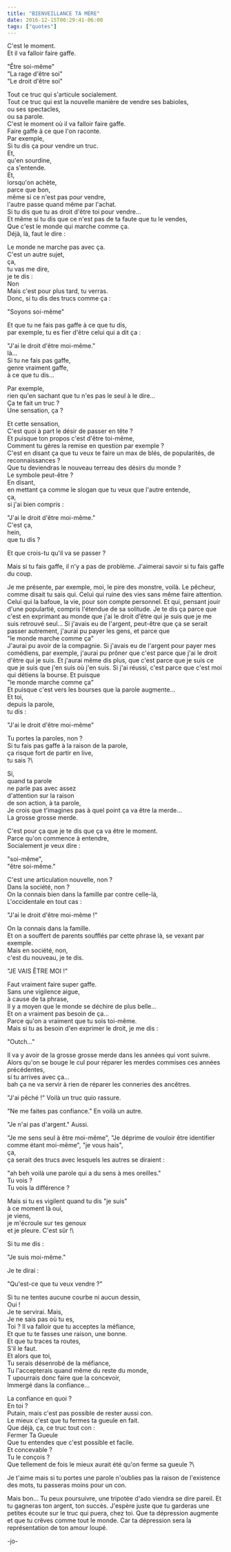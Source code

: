 ```yaml
---
title: "BIENVEILLANCE TA MÈRE"
date: 2016-12-15T00:29:41-06:00
tags: ["quotes"]
---
```




C'est le moment.\
Et il va falloir faire gaffe.

"Être soi-même"\
"La rage d'être soi"\
"Le droit d'être soi"

Tout ce truc qui s'articule socialement.\
Tout ce truc qui est la nouvelle manière de vendre ses babioles,\
ou ses spectacles,\
ou sa parole.\
C'est le moment où il va falloir faire gaffe.\
Faire gaffe à ce que l'on raconte.\
Par exemple,\
Si tu dis ça pour vendre un truc.\
Et,\
qu'en sourdine,\
ça s'entende.\
Et,\
lorsqu'on achète,\
parce que bon,\
même si ce n'est pas pour vendre,\
l'autre passe quand même par l'achat.\
Si tu dis que tu as droit d'être toi pour vendre...\
Et même si tu dis que ce n'est pas de ta faute que tu le vendes,\
Que c'est le monde qui marche comme ça.\
Déjà, là, faut le dire :

Le monde ne marche pas avec ça.\
C'est un autre sujet,\
ça,\
tu vas me dire,\
je te dis :\
Non\
Mais c'est pour plus tard, tu verras.\
Donc, si tu dis des trucs comme ça :

"Soyons soi-même"

Et que tu ne fais pas gaffe à ce que tu dis,\
par exemple, tu es fier d'être celui qui a dit ça :

"J'ai le droit d'être moi-même."\
là...\
Si tu ne fais pas gaffe,\
genre vraiment gaffe,\
à ce que tu dis...

Par exemple,\
rien qu'en sachant que tu n'es pas le seul à le dire...\
Ça te fait un truc ?\
Une sensation, ça ?

Et cette sensation,\
C'est quoi à part le désir de passer en tête ?\
Et puisque ton propos c'est d'être toi-même,\
Comment tu gères la remise en question par exemple ?\
C'est en disant ça que tu veux te faire un max de blés, de popularités, de reconnaissances ?\
Que tu deviendras le nouveau terreau des désirs du monde ?\
Le symbole peut-être ?\
En disant,\
en mettant ça comme le slogan que tu veux que l'autre entende,\
ça,\
si j'ai bien compris :

"J'ai le droit d'être moi-même."\
C'est ça,\
hein,\
que tu dis ?

Et que crois-tu qu'il va se passer ?

Mais si tu fais gaffe, il n'y a pas de problème. J'aimerai savoir si tu fais gaffe du coup.

Je me présente, par exemple, moi, le pire des monstre, voilà. Le pêcheur, comme disait tu sais qui. Celui qui ruine des vies sans même faire attention. Celui qui la bafoue, la vie, pour son compte personnel. Et qui, pensant jouir d'une populartié, compris l'étendue de sa solitude. Je te dis ça parce que c'est en exprimant au monde que j'ai le droit d'être qui je suis que je me suis retrouvé seul... Si j'avais eu de l'argent, peut-être que ça se serait passer autrement, j'aurai pu payer les gens, et parce que\
"le monde marche comme ça"\
J'aurai pu avoir de la compagnie. Si j'avais eu de l'argent pour payer mes comédiens, par exemple, j'aurai pu prôner que c'est parce que j'ai le droit d'être qui je suis. Et j'aurai même dis plus, que c'est parce que je suis ce que je suis que j'en suis où j'en suis. Si j'ai réussi, c'est parce que c'est moi qui détiens la bourse. Et puisque\
"le monde marche comme ça"\
Et puisque c'est vers les bourses que la parole augmente...\
Et toi,\
depuis la parole,\
tu dis :

"J'ai le droit d'être moi-même"

Tu portes la paroles, non ?\
Si tu fais pas gaffe à la raison de la parole,\
ça risque fort de partir en live,\
tu sais ?\

Si,\
quand ta parole\
ne parle pas avec assez\
d'attention sur la raison\
de son action, à ta parole,\
Je crois que t'imagines pas à quel point ça va être la merde...\
La grosse grosse merde.

C'est pour ça que je te dis que ça va être le moment.\
Parce qu'on commence à entendre,\
Socialement je veux dire :

"soi-même",\
"être soi-même."

C'est une articulation nouvelle, non ?\
Dans la société, non ?\
On la connais bien dans la famille par contre celle-là,\
L'occidentale en tout cas : 

"J'ai le droit d'être moi-même !"

On la connais dans la famille.\
Et on a souffert de parents soufflés par cette phrase là, se vexant par exemple.\
Mais en société, non,\
c'est du nouveau, je te dis.

"JE VAIS ÊTRE MOI !"

Faut vraiment faire super gaffe.\
Sans une vigilence aigue,\
à cause de ta phrase,\
Il y a moyen que le monde se déchire de plus belle...\
Et on a vraiment pas besoin de ça...\
Parce qu'on a vraiment que tu sois toi-même.\
Mais si tu as besoin d'en exprimer le droit, je me dis :

"Outch..."

Il va y avoir de la grosse grosse merde dans les années qui vont suivre.\
Alors qu'on se bouge le cul pour réparer les merdes commises ces années précédentes,\
si tu arrives avec ça...\
bah ça ne va servir à rien de réparer les conneries des ancêtres.

"J'ai pêché !" Voilà un truc quio rassure.

"Ne me faites pas confiance." En voilà un autre.

"Je n'ai pas d'argent." Aussi.

"Je me sens seul à être moi-même", "Je déprime de vouloir être identifier comme étant moi-même", "je vous hais",\
ça,\
ça serait des trucs avec lesquels les autres se diraient :

"ah beh voilà une parole qui a du sens à mes oreilles."\
Tu vois ?\
Tu vois la différence ?

Mais si tu es vigilent quand tu dis "je suis"\
à ce moment là oui,\
je viens,\
je m'écroule sur tes genoux\
et je pleure. C'est sûr !\

Si tu me dis :

"Je suis moi-même."

Je te dirai :

"Qu'est-ce que tu veux vendre ?"

Si tu ne tentes aucune courbe ni aucun dessin,\
Oui !\
Je te servirai.
Mais,\
Je ne sais pas où tu es,\
Toi ?
Il va falloir que tu acceptes la méfiance,\
Et que tu te fasses une raison, une bonne.\
Et que tu traces ta routes,\
S'il le faut.\
Et alors que toi,\
Tu serais désenrobé de la méfiance,\
Tu l'accepterais quand même du reste du monde,\
T upourrais donc faire que la concevoir,\
Immergé dans la confiance...

La confiance en quoi ?\
En toi ?\
Putain, mais c'est pas possible de rester aussi con.\
Le mieux c'est que tu fermes ta gueule en fait.\
Que déjà, ça, ce truc tout con :\
Fermer Ta Gueule\
Que tu entendes que c'est possible et facile.\
Et concevable ?\
Tu le conçois ?\
Que tellement de fois le mieux aurait été qu'on ferme sa gueule ?\

Je t'aime mais si tu portes une parole n'oublies pas la raison de l'existence des mots, tu passeras moins pour un con.

Mais bon... Tu peux poursuivre, une tripotée d'ado viendra se dire pareil. Et tu gagneras ton argent, ton succès. J'espère juste que tu garderas une petites écoute sur le truc qui puera, chez toi. Que ta dépression augmente et que tu crêves comme tout le monde. Car ta dépression sera la représentation de ton amour loupé.



-jo-